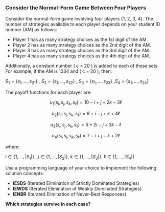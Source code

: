 ### Consider the Normal-Form Game Between Four Players

Consider the normal-form game involving four players {1, 2, 3, 4}. The number of strategies available to each player depends on your student ID number (AM) as follows:  

- Player 1 has as many strategy choices as the 1st digit of the AM.  
- Player 2 has as many strategy choices as the 2nd digit of the AM.  
- Player 3 has as many strategy choices as the 3rd digit of the AM.  
- Player 4 has as many strategy choices as the 4th digit of the AM.  

Additionally, a constant number \( c > 20 \) is added to each of these sets.  
For example, if the AM is 1234 and \( c = 20 \), then:  

$S_1 = \{s_1, \dots, s_{21} \}$  , $S_2 = \{s_1, \dots, s_{22} \}$ , $S_3 = \{s_1, \dots, s_{23} \}$  ,$S_4 = \{s_1, \dots, s_{24} \}$  

The payoff functions for each player are:

$$
u_1 (s_i , s_j , s_k , s_\ell ) = 10 - i + j + 2k - 3\ell
$$

$$
u_2 (s_i , s_j , s_k , s_\ell ) = 8 + i - j + k + 4\ell
$$

$$
u_3 (s_i , s_j , s_k , s_\ell ) = 5 + 2i - j + 3k - \ell
$$

$$
u_4 (s_i , s_j , s_k , s_\ell ) = 7 - i + j - k + 2\ell
$$

where:  

$i \in \{1, \dots, |S_1| \}$ , $j \in \{1, \dots, |S_2| \}$,  $k \in \{1, \dots, |S_3| \}$, $\ell \in \{1, \dots, |S_4| \}$

Use a programming language of your choice to implement the following solution concepts:  

- **IESDS** (Iterated Elimination of Strictly Dominated Strategies)  
- **IEWDS** (Iterated Elimination of Weakly Dominated Strategies)  
- **IENBR** (Iterated Elimination of Never-Best Responses)  

**Which strategies survive in each case?**
